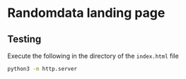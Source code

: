 # Randomdata landing page

## Testing

Execute the following in the directory of the `index.html` file

```bash
python3 -m http.server
```
